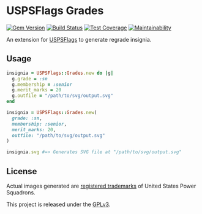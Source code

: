 # USPSFlags Grades

[![Gem Version](https://img.shields.io/gem/v/usps_flags-grades.svg)](https://rubygems.org/gems/usps_flags-grades)
[![Build Status](https://travis-ci.org/jfiander/usps-flags_grades.svg)](https://travis-ci.org/jfiander/usps-flags_grades)
[![Test Coverage](https://api.codeclimate.com/v1/badges/760b824f0edac3316a11/test_coverage)](https://codeclimate.com/github/jfiander/usps-flags_grades/test_coverage)
[![Maintainability](https://api.codeclimate.com/v1/badges/760b824f0edac3316a11/maintainability)](https://codeclimate.com/github/jfiander/usps-flags_grades/maintainability)

An extension for [USPSFlags](https://github.com/jfiander/usps-flags) to generate
regrade insignia.

## Usage

```ruby
insignia = USPSFlags::Grades.new do |g|
  g.grade = :sn
  g.membership = :senior
  g.merit_marks = 20
  g.outfile = "/path/to/svg/output.svg"
end

insignia = USPSFlags::Grades.new(
  grade: :sn,
  membership: :senior,
  merit_marks: 20,
  outfile: "/path/to/svg/output.svg"
)

insignia.svg #=> Generates SVG file at "/path/to/svg/output.svg"
```

## License

Actual images generated are
[registered trademarks](http://www.usps.org/national/itcom/trademark.html) of
United States Power Squadrons.

This project is released under the
[GPLv3](https://raw.github.com/jfiander/usps-flags-grades/master/LICENSE).
